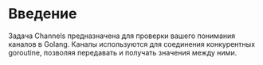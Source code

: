 # Введение

Задача Channels предназначена для проверки вашего понимания каналов в Golang. Каналы используются для соединения конкурентных goroutine, позволяя передавать и получать значения между ними.
